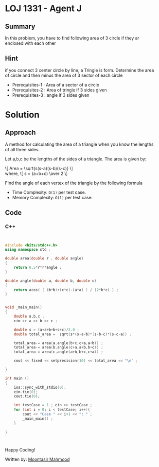 # LOJ 1331 - Agent J

## Summary

In this problem, you have to find following area of 3 circle if they ar enclosed with each other 
## Hint

if you connect 3 center circle by line, a Tringle is form. Determine the area of circle and then minus the area of 3 sector of each circle

- Prerequisites-1 : Area of a sector of a circle
- Prerequisites-2 : Area of tringle if 3 sides given
- Prerequisites-3 : angle if 3 sides given

# Solution
## Approach

A method for calculating the area of a triangle when you know the lengths of all three sides.

Let a,b,c be the lengths of the sides of a triangle. The area is given by:

\\[ Area =  \sqrt{s(s-a)(s-b)(s-c)}  \\] <br>
where,
\\[ s = (a+b+c) \over 2  \\]
<br>

Find the angle of each vertex of the triangle by the following formula




  


- Time Complexity: `O(1)` per test case.
- Memory Complexity: `O(1)` per test case.

## Code
### C++

```cpp


#include <bits/stdc++.h>
using namespace std ;

double area(double r , double angle)
{
    return 0.5*r*r*angle ;
}

double angle(double a, double b, double c)
{
    return acos( ( (b*b)+(c*c)-(a*a) ) / (2*b*c) ) ;
}


void _main_main()
{
    double a,b,c ;
    cin >> a >> b >> c ;

    double s = (a+a+b+b+c+c)/2.0 ;
    double total_area =  sqrt(s*(s-a-b)*(s-b-c)*(s-c-a)) ;

    total_area-= area(a,angle(b+c,c+a,a+b)) ;
    total_area-= area(b,angle(c+a,a+b,b+c)) ;
    total_area-= area(c,angle(a+b,b+c,c+a)) ;

    cout << fixed << setprecision(10) << total_area << "\n" ;

}

int main ()
{
    ios::sync_with_stdio(0);
    cin.tie(0);
    cout.tie(0);

    int testCase = 1 ; cin >> testCase ;
    for (int i = 0; i < testCase; i++){
        cout << "Case " << i+1 << ": " ;
        _main_main() ;
    }
        
}




```

Happy Coding!

Written by: [Moontasir Mahmood](https://www.linkedin.com/in/munmud/)